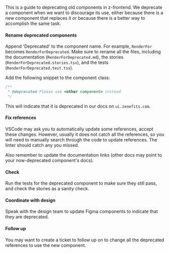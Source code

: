 This is a guide to deprecating old components in z-frontend. We deprecate a component when we want to discourage its use,
either because there is a new component that replaces it or because there is a better way to accomplish the same task.

#### Rename deprecated components

Append 'Deprecated' to the component name. For example, `RenderFor` becomes `RenderForDeprecated`. Make sure to rename all the files, including the documentation (`RenderForDeprecated.md`), the stories (`RenderForDeprecated.stories.tsx`), and the tests (`RenderForDeprecated.test.tsx`).

Add the following snippet to the component class:

```jsx static
/**
 * @deprecated Please use <other component> instead
 */
```

This will indicate that it is deprecated in our docs on `ui.zenefits.com`.

#### Fix references

VSCode may ask you to automatically update some references, accept these changes. However, usually it does not catch all the references, so you will need to manually search through the code to update references. The linter should catch any you missed.

Also remember to update the documentation links (other docs may point to your now-deprecated component's docs).

#### Check

Run the tests for the deprecated component to make sure they still pass, and check the stories as a sanity check.

#### Coordinate with design

Speak with the design team to update Figma components to indicate that they are deprecated.

#### Follow up

You may want to create a ticket to follow up on to change all the deprecated references to use the new component.
